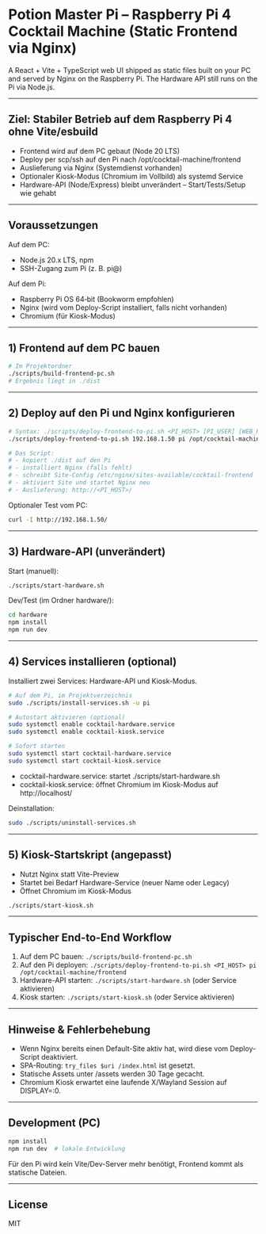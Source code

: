 # Potion Master Pi – Raspberry Pi 4 Cocktail Machine (Static Frontend via Nginx)

A React + Vite + TypeScript web UI shipped as static files built on your PC and served by Nginx on the Raspberry Pi. The Hardware API still runs on the Pi via Node.js.

---

## Ziel: Stabiler Betrieb auf dem Raspberry Pi 4 ohne Vite/esbuild

- Frontend wird auf dem PC gebaut (Node 20 LTS)
- Deploy per scp/ssh auf den Pi nach /opt/cocktail-machine/frontend
- Auslieferung via Nginx (Systemdienst vorhanden)
- Optionaler Kiosk-Modus (Chromium im Vollbild) als systemd Service
- Hardware-API (Node/Express) bleibt unverändert – Start/Tests/Setup wie gehabt

---

## Voraussetzungen

Auf dem PC:
- Node.js 20.x LTS, npm
- SSH-Zugang zum Pi (z. B. pi@<pi-ip>)

Auf dem Pi:
- Raspberry Pi OS 64‑bit (Bookworm empfohlen)
- Nginx (wird vom Deploy-Script installiert, falls nicht vorhanden)
- Chromium (für Kiosk-Modus)

---

## 1) Frontend auf dem PC bauen

```bash
# Im Projektordner
./scripts/build-frontend-pc.sh
# Ergebnis liegt in ./dist
```

---

## 2) Deploy auf den Pi und Nginx konfigurieren

```bash
# Syntax: ./scripts/deploy-frontend-to-pi.sh <PI_HOST> [PI_USER] [WEB_ROOT]
./scripts/deploy-frontend-to-pi.sh 192.168.1.50 pi /opt/cocktail-machine/frontend

# Das Script:
# - kopiert ./dist auf den Pi
# - installiert Nginx (falls fehlt)
# - schreibt Site-Config /etc/nginx/sites-available/cocktail-frontend
# - aktiviert Site und startet Nginx neu
# - Auslieferung: http://<PI_HOST>/
```

Optionaler Test vom PC:
```bash
curl -I http://192.168.1.50/
```

---

## 3) Hardware-API (unverändert)

Start (manuell):
```bash
./scripts/start-hardware.sh
```

Dev/Test (im Ordner hardware/):
```bash
cd hardware
npm install
npm run dev
```

---

## 4) Services installieren (optional)

Installiert zwei Services: Hardware-API und Kiosk-Modus.

```bash
# Auf dem Pi, im Projektverzeichnis
sudo ./scripts/install-services.sh -u pi

# Autostart aktivieren (optional)
sudo systemctl enable cocktail-hardware.service
sudo systemctl enable cocktail-kiosk.service

# Sofort starten
sudo systemctl start cocktail-hardware.service
sudo systemctl start cocktail-kiosk.service
```

- cocktail-hardware.service: startet ./scripts/start-hardware.sh
- cocktail-kiosk.service: öffnet Chromium im Kiosk-Modus auf http://localhost/

Deinstallation:
```bash
sudo ./scripts/uninstall-services.sh
```

---

## 5) Kiosk-Startskript (angepasst)

- Nutzt Nginx statt Vite-Preview
- Startet bei Bedarf Hardware-Service (neuer Name oder Legacy)
- Öffnet Chromium im Kiosk-Modus

```bash
./scripts/start-kiosk.sh
```

---

## Typischer End-to-End Workflow

1) Auf dem PC bauen: `./scripts/build-frontend-pc.sh`
2) Auf den Pi deployen: `./scripts/deploy-frontend-to-pi.sh <PI_HOST> pi /opt/cocktail-machine/frontend`
3) Hardware-API starten: `./scripts/start-hardware.sh` (oder Service aktivieren)
4) Kiosk starten: `./scripts/start-kiosk.sh` (oder Service aktivieren)

---

## Hinweise & Fehlerbehebung

- Wenn Nginx bereits einen Default-Site aktiv hat, wird diese vom Deploy-Script deaktiviert.
- SPA-Routing: `try_files $uri /index.html` ist gesetzt.
- Statische Assets unter /assets werden 30 Tage gecacht.
- Chromium Kiosk erwartet eine laufende X/Wayland Session auf DISPLAY=:0.

---

## Development (PC)

```bash
npm install
npm run dev  # lokale Entwicklung
```

Für den Pi wird kein Vite/Dev-Server mehr benötigt, Frontend kommt als statische Dateien.

---

## License
MIT
